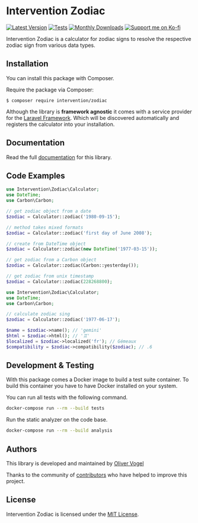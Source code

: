 # Intervention Zodiac

[![Latest Version](https://img.shields.io/packagist/v/intervention/zodiac.svg)](https://packagist.org/packages/intervention/zodiac)
[![Tests](https://github.com/Intervention/zodiac/actions/workflows/build.yml/badge.svg)](https://github.com/Intervention/zodiac/actions/workflows/build.yml)
[![Monthly Downloads](https://img.shields.io/packagist/dm/intervention/zodiac.svg)](https://packagist.org/packages/intervention/zodiac/stats)
[![Support me on Ko-fi](https://raw.githubusercontent.com/Intervention/zodiac/main/.github/images/support.svg)](https://ko-fi.com/interventionphp)

Intervention Zodiac is a calculator for zodiac signs to resolve the respective
zodiac sign from various data types.

## Installation

You can install this package with Composer.

Require the package via Composer:

    $ composer require intervention/zodiac

Although the library is **framework agnostic** it comes with a service provider
for the [Laravel Framework](https://www.laravel.com/). Which will be discovered
automatically and registers the calculator into your installation.

## Documentation

Read the full [documentation](https://zodiac.intervention.io) for this library.

## Code Examples

```php
use Intervention\Zodiac\Calculator;
use DateTime;
use Carbon\Carbon;

// get zodiac object from a date
$zodiac = Calculator::zodiac('1980-09-15');

// method takes mixed formats
$zodiac = Calculator::zodiac('first day of June 2008');

// create from DateTime object
$zodiac = Calculator::zodiac(new DateTime('1977-03-15'));

// get zodiac from a Carbon object
$zodiac = Calculator::zodiac(Carbon::yesterday());

// get zodiac from unix timestamp
$zodiac = Calculator::zodiac(228268800);
```

```php
use Intervention\Zodiac\Calculator;
use DateTime;
use Carbon\Carbon;

// calculate zodiac sing
$zodiac = Calculator::zodiac('1977-06-17');

$name = $zodiac->name(); // 'gemini'
$html = $zodiac->html(); // '♊︎'
$localized = $zodiac->localized('fr'); // Gémeaux
$compatibility = $zodiac->compatibility($zodiac); // .6
```

## Development & Testing

With this package comes a Docker image to build a test suite container. To build this container you have to have Docker installed on your system.

You can run all tests with the following command.

```bash
docker-compose run --rm --build tests
```

Run the static analyzer on the code base.

```bash
docker-compose run --rm --build analysis
```

## Authors

This library is developed and maintained by [Oliver Vogel](https://intervention.io)

Thanks to the community of [contributors](https://github.com/Intervention/zodiac/graphs/contributors) who have helped to improve this project.

## License

Intervention Zodiac is licensed under the [MIT License](LICENSE).
